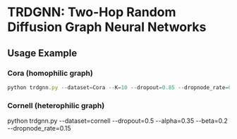 # TRDGNN: Two-Hop Random Diffusion Graph Neural Networks
## Usage Example
### Cora (homophilic graph)
```javascript
python trdgnn.py --dataset=Cora --K=10 --dropout=0.85 --dropnode_rate=0.15
```
### Cornell (heterophilic graph)
python trdgnn.py --dataset=cornell --dropout=0.5 --alpha=0.35 --beta=0.2 --dropnode_rate=0.15
